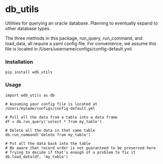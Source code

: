 # db_utils
Utilities for querying an oracle database. Planning to eventually expand to other database types.

The three methods in this package, run_query, run_command, and load_data, all require a yaml config file. For convenience, we assume this file is located in /Users/username/configs/config-default.yml.

### Installation

```
pip install wdb_utils
```

### Usage

```
import wdb_utils as db

# Assuming your config file is located at /Users/myname/configs/config-default.yml

# Pull all the data from a table into a data frame
df = db.run_query('select * from my_table')

# Delete all the data in that same table
db.run_command('delete from my_table')

# Put all the data back into the table
# Be aware that record order is not guaranteed to be preserved here
# Trying to decide if that's enough of a problem to fix it
db.load_data(df, 'my_table')
```

